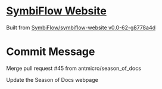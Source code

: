 # [SymbiFlow Website](https://symbiflow.github.io)

Built from [SymbiFlow/symbiflow-website v0.0-62-g8778a4d](https://github.com/SymbiFlow/symbiflow-website/commit/8778a4dbd891bfff343b08a426bdb7523c9916f3)

# Commit Message

Merge pull request #45 from antmicro/season_of_docs

Update the Season of Docs webpage
